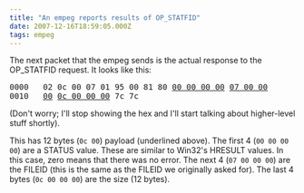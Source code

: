 ```yaml
---
title: "An empeg reports results of OP_STATFID"
date: 2007-12-16T18:59:05.000Z
tags: empeg
---
```

The next packet that the empeg sends is the actual response to the OP_STATFID request. It looks like this:

<pre>0000   02 0c 00 07 01 95 00 81 80 <u>00 00 00 00</u> <u>07 00 00</u>
0010   <u>00</u> <u>0c 00 00 00</u> 7c 7c</pre>

(Don't worry; I'll stop showing the hex and I'll start talking about higher-level stuff shortly).

This has 12 bytes (`0c 00`) payload (underlined above). The first 4 (`00 00 00 00`) are a STATUS value. These are similar to Win32's HRESULT values. In this case, zero means that there was no error. The next 4 (`07 00 00 00`) are the FILEID (this is the same as the FILEID we originally asked for). The last 4 bytes (`0c 00 00 00`) are the size (12 bytes).
